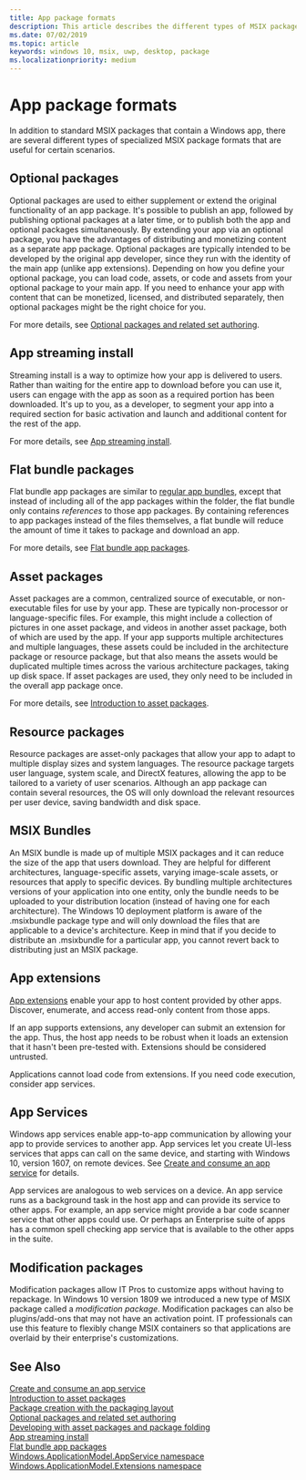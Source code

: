 ```yaml
---
title: App package formats
description: This article describes the different types of MSIX package formats that are useful for certain scenarios.
ms.date: 07/02/2019
ms.topic: article
keywords: windows 10, msix, uwp, desktop, package
ms.localizationpriority: medium
---
```


# App package formats

In addition to standard MSIX packages that contain a Windows app, there are several different types of specialized MSIX package formats that are useful for certain scenarios.

## Optional packages

Optional packages are used to either supplement or extend the original functionality of an app package. It's possible to publish an app, followed by publishing optional packages at a later time, or to publish both the app and optional packages simultaneously. By extending your app via an optional package, you have the advantages of distributing and monetizing content as a separate app package. Optional packages are typically intended to be developed by the original app developer, since they run with the identity of the main app (unlike app extensions). Depending on how you define your optional package, you can load code, assets, or code and assets from your optional package to your main app. If you need to enhance your app with content that can be monetized, licensed, and distributed separately, then optional packages might be the right choice for you. 

For more details, see [Optional packages and related set authoring](optional-packages.md).

## App streaming install

Streaming install is a way to optimize how your app is delivered to users. Rather than waiting for the entire app to download before you can use it, users can engage with the app as soon as a required portion has been downloaded. It's up to you, as a developer, to segment your app into a required section for basic activation and launch and additional content for the rest of the app. 

For more details, see [App streaming install](streaming-install.md).

## Flat bundle packages

Flat bundle app packages are similar to [regular app bundles](packaging-uwp-apps.md#types-of-app-packages), except that instead of including all of the app packages within the folder, the flat bundle only contains *references* to those app packages. By containing references to app packages instead of the files themselves, a flat bundle will reduce the amount of time it takes to package and download an app.

For more details, see [Flat bundle app packages](flat-bundles.md).

## Asset packages

Asset packages are a common, centralized source of executable, or non-executable files for use by your app. These are typically non-processor or language-specific files. For example, this might include a collection of pictures in one asset package, and videos in another asset package, both of which are used by the app. If your app supports multiple architectures and multiple languages, these assets could be included in the architecture package or resource package, but that also means the assets would be duplicated multiple times across the various architecture packages, taking up disk space. If asset packages are used, they only need to be included in the overall app package once. 

For more details, see [Introduction to asset packages](asset-packages.md).

## Resource packages

Resource packages are asset-only packages that allow your app to adapt to multiple display sizes and system languages. The resource package targets user language, system scale, and DirectX features, allowing the app to be tailored to a variety of user scenarios. Although an app package can contain several resources, the OS will only download the relevant resources per user device, saving bandwidth and disk space.

## MSIX Bundles 
An MSIX bundle is made up of multiple MSIX packages and it can reduce the size of the app that users download. They are helpful for different architectures, language-specific assets, varying image-scale assets, or resources that apply to specific devices. By bundling multiple architectures versions of your application into one entity, only the bundle needs to be uploaded to your distribution location (instead of having one for each architecture). The Windows 10 deployment platform is aware of the .msixbundle package type and will only download the files that are applicable to a device's architecture. Keep in mind that if you decide to distribute an .msixbundle for a particular app, you cannot revert back to distributing just an MSIX package.

## App extensions

[App extensions](/uwp/api/windows.applicationmodel.appextensions) enable your app to host content provided by other apps. Discover, enumerate, and access read-only content from those apps.

If an app supports extensions, any developer can submit an extension for the app. Thus, the host app needs to be robust when it loads an extension that it hasn't been pre-tested with. Extensions should be considered untrusted.

Applications cannot load code from extensions. If you need code execution, consider app services.

## App Services

Windows app services enable app-to-app communication by allowing your app to provide services to another app. App services let you create UI-less services that apps can call on the same device, and starting with Windows 10, version 1607, on remote devices. See [Create and consume an app service](/windows/uwp/launch-resume/how-to-create-and-consume-an-app-service) for details.

App services are analogous to web services on a device. An app service runs as a background task in the host app and can provide its service to other apps. For example, an app service might provide a bar code scanner service that other apps could use. Or perhaps an Enterprise suite of apps has a common spell checking app service that is available to the other apps in the suite.

## Modification packages 
Modification packages allow IT Pros to customize apps without having to repackage. In Windows 10 version 1809 we introduced a new type of MSIX package called a *modification package*. Modification packages can also be plugins/add-ons that may not have an activation point. IT professionals can use this feature to flexibly change MSIX containers so that applications are overlaid by their enterprise's customizations. 

## See Also

[Create and consume an app service](/windows/uwp/launch-resume/how-to-create-and-consume-an-app-service)  
[Introduction to asset packages](asset-packages.md)  
[Package creation with the packaging layout](packaging-layout.md)  
[Optional packages and related set authoring](optional-packages.md)  
[Developing with asset packages and package folding](package-folding.md)  
[App streaming install](streaming-install.md)  
[Flat bundle app packages](flat-bundles.md)  
[Windows.ApplicationModel.AppService namespace](/uwp/api/Windows.ApplicationModel.AppService)  
[Windows.ApplicationModel.Extensions namespace](/uwp/api/windows.applicationmodel.appextensions)
